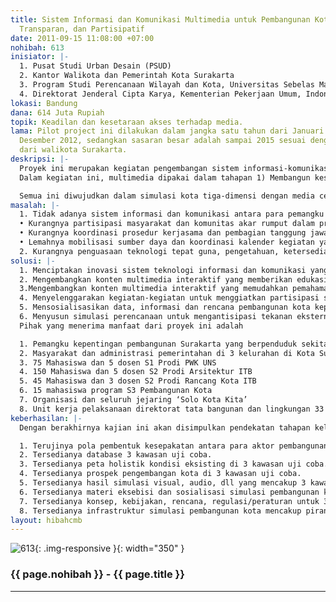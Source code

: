 ```yaml
---
title: Sistem Informasi dan Komunikasi Multimedia untuk Pembangunan Kota yang Inovatif,
  Transparan, dan Partisipatif
date: 2011-09-15 11:08:00 +07:00
nohibah: 613
inisiator: |-
  1. Pusat Studi Urban Desain (PSUD)
  2. Kantor Walikota dan Pemerintah Kota Surakarta
  3. Program Studi Perencanaan Wilayah dan Kota, Universitas Sebelas Maret
  4. Direktorat Jenderal Cipta Karya, Kementerian Pekerjaan Umum, Indonesia
lokasi: Bandung
dana: 614 Juta Rupiah
topik: Keadilan dan kesetaraan akses terhadap media.
lama: Pilot project ini dilakukan dalam jangka satu tahun dari Januari 2012 hingga
  Desember 2012, sedangkan sasaran besar adalah sampai 2015 sesuai dengan komitmen
  dari walikota Surakarta.
deskripsi: |-
  Proyek ini merupakan kegiatan pengembangan sistem informasi-komunikasi multimedia sebagai tulang punggung pembangunan kota Surakarta dan merupakan sinergi empat kubu; masyarakat, profesional, pebisnis, dan pemerintah. Kegiatan ini memungkinkan penyelenggaraan perencanaan, pengendalian pelaksanaan, pemanfaatan dan evaluasi pembangunan kota yang dilaksanakan secara partisipatif, transparan dan inovatif menggunakan seluruh media untuk menjangkau pemahaman dan keterlibatan aktif seluruh pemangku kepentingan terutama di tingkat lokal.
  Dalam kegiatan ini, multimedia dipakai dalam tahapan 1) Membangun kesepakatan pemangku kepentingan, 2) Membangun database kota, 3) Membangun peta kondisi eksisting kota, 4) Melaksanakan analisis prospek kota, 5) Melaksanakan simulasi pembangunan kota, 6) Melaksanakan eksibisi dan sosialisasi serta 7) Perumusan kebijakan, rencana, peraturan, program dan perijinan untuk keberlanjutan penghidupan masyarakat dan kota.

  Semua ini diwujudkan dalam simulasi kota tiga-dimensi dengan media cetak, panel eksibisi, media suara, media visual, jejaring sosial, IT dan model fisik kota yang independen dan diperbaharui pada perioda tertentu dan bisa diakses oleh seluruh pemangku kepentingan dan dipertanggung jawabkan secara terbuka. Usulan proyek adalah ujicoba seluruh siklus pada sebagian wilayah kota, sehingga dapat dipetakan peluang penggunaan, kebutuhan dan kepentingan Media untuk keberhasilan pembangunan kota secara berkelanjutan dengan prinsip Good Governance. Selanjutnya model direplikasi dan menjadi penguatan pembangunan kota Surakarta di masa datang dan menjadi best practice bagi penyelenggaran pembangunan kota di Indonesia.
masalah: |-
  1. Tidak adanya sistem informasi dan komunikasi antara para pemangku kepentingan perencanaan kota yang yang menyebabkan:
  • Kurangnya partisipasi masyarakat dan komunitas akar rumput dalam proses-proses (perencanaan) pembangunan.
  • Kurangnya koordinasi prosedur kerjasama dan pembagian tanggung jawab diantara aktor (antar instansi, dinas, kelompok masyarakat, dll) yang terlibat dalam pembangunan kota Surakarta.
  • Lemahnya mobilisasi sumber daya dan koordinasi kalender kegiatan yang berbeda di masing-masing aktor dan unit kerja.
  2. Kurangnya penguasaan teknologi tepat guna, pengetahuan, ketersediaan waktu dan kapasitas tenaga profesional untuk memenuhi tingginya kebutuhan informasi dan komunikasi mengenai data/konten/substansi perencanaan kota.
solusi: |-
  1. Menciptakan inovasi sistem teknologi informasi dan komunikasi yang ramah pengguna dalam rangka meningkatkan keterlibatan akar rumput dalam proses pembangunan.
  2. Mengembangkan konten multimedia interaktif yang memberikan edukasi bagi seluruh mitra pembangunan tentang kondisi riil kota dan dinamika pembangunan yang terjadi di dalamnya.
  3.Mengembangkan konten multimedia interaktif yang memudahkan pemahaman masyarakat untuk dapat berpartisipasi dalam proses-proses (perencanaan) pembangunan kota.
  4. Menyelenggarakan kegiatan-kegiatan untuk menggiatkan partisipasi sebagai kunci dari tahapan pemetaan kondisi eksisting, analisis dan simulasi pembangunan kota untuk menjamin keterwakilan kepentingan dan keadilan seluruh pemangku kepentingan pada masa depan kota Surakarta.
  5. Mensosialisasikan data, informasi dan rencana pembangunan kota kepada seluruh mitra pembangunan kota untuk mendukung transparansi dan objektifitas sebagai kunci dari tahapan simulasi, eksibisi dan perumusan kebijakan.
  6. Menyusun simulasi perencanaan untuk mengantisipasi tekanan eksternal kota seperti a) Perubahan iklim, b) Dinamika ekonomi lokal – regional – nasional – global c) Dinamika pengembangan sistem prasarana dan sarana d) Dinamika investasi dari seluruh pemangku kepentingan dan lainnya.
  Pihak yang menerima manfaat dari proyek ini adalah

  1. Pemangku kepentingan pembangunan Surakarta yang berpenduduk sekitar 600 ribu jiwa
  2. Masyarakat dan administrasi pemerintahan di 3 kelurahan di Kota Surakarta
  3. 75 Mahasiswa dan 5 dosen S1 Prodi PWK UNS
  4. 150 Mahasiswa dan 5 dosen S2 Prodi Arsitektur ITB
  5. 45 Mahasiswa dan 3 dosen S2 Prodi Rancang Kota ITB
  6. 15 mahasiswa program S3 Pembangunan Kota
  7. Organisasi dan seluruh jejaring ‘Solo Kota Kita’
  8. Unit kerja pelaksanaan direktorat tata bangunan dan lingkungan 33 Propinsi Ditjen Ciptakarya
keberhasilan: |-
  Dengan berakhirnya kajian ini akan disimpulkan pendekatan tahapan keluaran yang menjamin terjadinya keadilan akses informasi dan keterlibatan pengambilan keputusan melalui optimasi media. Secara rinci hasil kajian adalah sebagai berikut:

  1. Terujinya pola pembentuk kesepakatan antara para aktor pembangunan kota di 3 kawasan uji coba (Kawasan Pecinan, Kawasan Pasar Gede dan Kawasan Balaikota-Koridor Sudirman).
  2. Tersedianya database 3 kawasan uji coba.
  3. Tersedianya peta holistik kondisi eksisting di 3 kawasan uji coba.
  4. Tersedianya prospek pengembangan kota di 3 kawasan uji coba.
  5. Tersedianya hasil simulasi visual, audio, dll yang mencakup 3 kawasan uji coba.
  6. Tersedianya materi eksebisi dan sosialisasi simulasi pembangunan kota Surakarta di 3 kawasan uji coba.
  7. Tersedianya konsep, kebijakan, rencana, regulasi/peraturan untuk 3 kawasan uji coba.
  8. Tersedianya infrastruktur simulasi pembangunan kota mencakup piranti lunak, piranti keras dan rekayasa komunikasi.
layout: hibahcmb
---
```


![613](/static/img/hibahcmb/613.png){: .img-responsive }{: width="350" }

### {{ page.nohibah }} - {{ page.title }}

---
